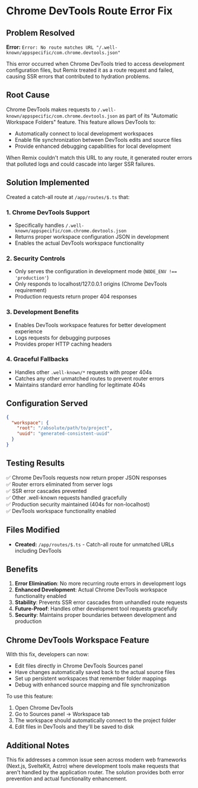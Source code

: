 # Chrome DevTools Route Error Fix

## Problem Resolved

**Error:** `Error: No route matches URL "/.well-known/appspecific/com.chrome.devtools.json"`

This error occurred when Chrome DevTools tried to access development configuration files, but Remix treated it as a route request and failed, causing SSR errors that contributed to hydration problems.

## Root Cause

Chrome DevTools makes requests to `/.well-known/appspecific/com.chrome.devtools.json` as part of its "Automatic Workspace Folders" feature. This feature allows DevTools to:

- Automatically connect to local development workspaces
- Enable file synchronization between DevTools edits and source files
- Provide enhanced debugging capabilities for local development

When Remix couldn't match this URL to any route, it generated router errors that polluted logs and could cascade into larger SSR failures.

## Solution Implemented

Created a catch-all route at `/app/routes/$.ts` that:

### 1. Chrome DevTools Support
- Specifically handles `/.well-known/appspecific/com.chrome.devtools.json`
- Returns proper workspace configuration JSON in development
- Enables the actual DevTools workspace functionality

### 2. Security Controls
- Only serves the configuration in development mode (`NODE_ENV !== 'production'`)
- Only responds to localhost/127.0.0.1 origins (Chrome DevTools requirement)
- Production requests return proper 404 responses

### 3. Development Benefits
- Enables DevTools workspace features for better development experience
- Logs requests for debugging purposes
- Provides proper HTTP caching headers

### 4. Graceful Fallbacks
- Handles other `.well-known/*` requests with proper 404s
- Catches any other unmatched routes to prevent router errors
- Maintains standard error handling for legitimate 404s

## Configuration Served

```json
{
  "workspace": {
    "root": "/absolute/path/to/project",
    "uuid": "generated-consistent-uuid"
  }
}
```

## Testing Results

✅ Chrome DevTools requests now return proper JSON responses  
✅ Router errors eliminated from server logs  
✅ SSR error cascades prevented  
✅ Other .well-known requests handled gracefully  
✅ Production security maintained (404s for non-localhost)  
✅ DevTools workspace functionality enabled  

## Files Modified

- **Created:** `/app/routes/$.ts` - Catch-all route for unmatched URLs including DevTools

## Benefits

1. **Error Elimination**: No more recurring route errors in development logs
2. **Enhanced Development**: Actual Chrome DevTools workspace functionality enabled
3. **Stability**: Prevents SSR error cascades from unhandled route requests
4. **Future-Proof**: Handles other development tool requests gracefully
5. **Security**: Maintains proper boundaries between development and production

## Chrome DevTools Workspace Feature

With this fix, developers can now:

- Edit files directly in Chrome DevTools Sources panel
- Have changes automatically saved back to the actual source files
- Set up persistent workspaces that remember folder mappings
- Debug with enhanced source mapping and file synchronization

To use this feature:
1. Open Chrome DevTools
2. Go to Sources panel → Workspace tab
3. The workspace should automatically connect to the project folder
4. Edit files in DevTools and they'll be saved to disk

## Additional Notes

This fix addresses a common issue seen across modern web frameworks (Next.js, SvelteKit, Astro) where development tools make requests that aren't handled by the application router. The solution provides both error prevention and actual functionality enhancement.